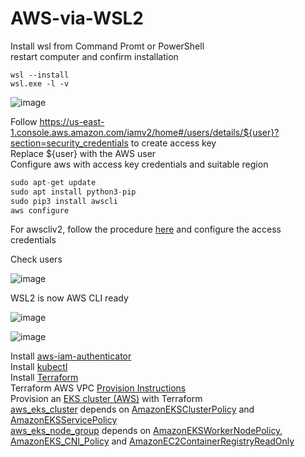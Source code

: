 # AWS-via-WSL2

Install wsl from Command Promt or PowerShell <br>
restart computer and confirm installation<br>
```
wsl --install
wsl.exe -l -v
```
![image](https://github.com/qaswarh/AWS-via-WSL2/assets/47313728/7f578c50-ec27-45b0-835d-ad841110a0cf)

Follow https://us-east-1.console.aws.amazon.com/iamv2/home#/users/details/${user}?section=security_credentials to create access key<br>
Replace ${user} with the AWS user<br>
Configure aws with access key credentials and suitable region<br>
```php
sudo apt-get update
sudo apt install python3-pip
sudo pip3 install awscli
aws configure
```
For awscliv2, follow the procedure [here](https://docs.aws.amazon.com/cli/latest/userguide/getting-started-install.html) and configure the access credentials

Check users<br>

![image](https://github.com/qaswarh/AWS-via-WSL2/assets/47313728/cfe07e67-9dab-462d-b0c8-eb9988b9763c)

WSL2 is now AWS CLI ready<br>

![image](https://github.com/qaswarh/AWS-via-WSL2/assets/47313728/1e10a2f0-aeef-44a2-af1b-ea18ff7cb114)

![image](https://github.com/qaswarh/AWS-via-WSL2/assets/47313728/872ad8db-ab7a-41c1-9328-4afadd8aa488)

Install [aws-iam-authenticator](https://docs.aws.amazon.com/eks/latest/userguide/install-aws-iam-authenticator.html)<br>
Install [kubectl](https://kubernetes.io/docs/tasks/tools/install-kubectl-linux/)<br>
Install [Terraform](https://developer.hashicorp.com/terraform/downloads?ajs_aid=cf16efbb-6de3-4e7e-88b8-1b2434d684d5&product_intent=terraform)<br>
Terraform AWS VPC [Provision Instructions](https://registry.terraform.io/modules/terraform-aws-modules/vpc/aws/latest)<br>
Provision an [EKS cluster (AWS)](https://developer.hashicorp.com/terraform/tutorials/kubernetes/eks) with Terraform<br>
[aws_eks_cluster](https://registry.terraform.io/providers/hashicorp/aws/latest/docs/resources/eks_cluster.html) depends on [AmazonEKSClusterPolicy](https://docs.aws.amazon.com/aws-managed-policy/latest/reference/AmazonEKSClusterPolicy.html) and [AmazonEKSServicePolicy](https://docs.aws.amazon.com/aws-managed-policy/latest/reference/AmazonEKSServicePolicy.html)<br>
[aws_eks_node_group](https://registry.terraform.io/providers/hashicorp/aws/latest/docs/data-sources/eks_node_group.html?lang=typescript) depends on [AmazonEKSWorkerNodePolicy](https://docs.aws.amazon.com/aws-managed-policy/latest/reference/AmazonEKSWorkerNodePolicy.html), [AmazonEKS_CNI_Policy](https://docs.aws.amazon.com/aws-managed-policy/latest/reference/AmazonEKS_CNI_Policy.html) and [AmazonEC2ContainerRegistryReadOnly](https://docs.aws.amazon.com/aws-managed-policy/latest/reference/AmazonEC2ContainerRegistryReadOnly.html)



